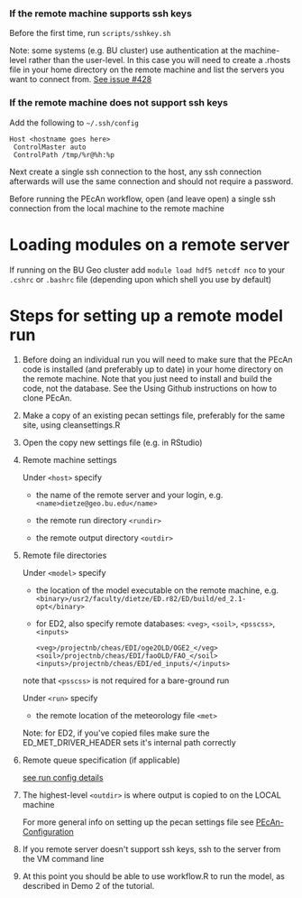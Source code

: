 ### If the remote machine supports ssh keys

Before the first time, run `scripts/sshkey.sh`

Note: some systems (e.g. BU cluster) use authentication at the machine-level rather than the user-level. In this case you will need to create a .rhosts file in your home directory on the remote machine and list the servers you want to connect from. [See issue #428](https://github.com/PecanProject/pecan/issues/428)

### If the remote machine does not support ssh keys

Add the following to `~/.ssh/config`

```
Host <hostname goes here>
 ControlMaster auto
 ControlPath /tmp/%r@%h:%p
```

Next create a single ssh connection to the host, any ssh connection
afterwards will use the same connection and should not require a password.

Before running the PEcAn workflow, open (and leave open) a single ssh connection from the local machine to the remote machine

# Loading modules on a remote server

If running on the BU Geo cluster add `module load hdf5 netcdf nco` to your `.cshrc` or `.bashrc` file (depending upon which shell you use by default)

# Steps for setting up a remote model run

1. Before doing an individual run you will need to make sure that the PEcAn code is installed (and preferably up to date) in your home directory on the remote machine. Note that you just need to install and build the code, not the database.  See the Using Github instructions on how to clone PEcAn.

1. Make a copy of an existing pecan settings file, preferably for the same site, using cleansettings.R

2. Open the copy new settings file (e.g. in RStudio)

2. Remote machine settings

    Under `<host>` specify

    * the name of the remote server and your login, e.g. `<name>dietze@geo.bu.edu</name>`

    * the remote run directory `<rundir>`

    * the remote output directory `<outdir>`

3. Remote file directories

    Under `<model>` specify 

    * the location of the model executable on the remote machine, e.g. `<binary>/usr2/faculty/dietze/ED.r82/ED/build/ed_2.1-opt</binary>`

    * for ED2, also specify remote databases: `<veg>`, `<soil>`, `<psscss>`, `<inputs>`

      `<veg>/projectnb/cheas/EDI/oge2OLD/OGE2_</veg>`
      `<soil>/projectnb/cheas/EDI/faoOLD/FAO_</soil>`
      `<inputs>/projectnb/cheas/EDI/ed_inputs/</inputs>`

    note that `<psscss>` is not required for a bare-ground run

    Under `<run>` specify

    * the remote location of the meteorology file `<met>`

    Note: for ED2, if you've copied files make sure the ED_MET_DRIVER_HEADER sets it's internal path correctly

4. Remote queue specification (if applicable)

    [see run config details](https://github.com/PecanProject/pecan/wiki/PEcAn-Configuration#run-setup)

5. The highest-level `<outdir>` is where output is copied to on the LOCAL machine

    For more general info on setting up the pecan settings file see [PEcAn-Configuration](https://github.com/PecanProject/pecan/wiki/PEcAn-Configuration)

6. If you remote server doesn't support ssh keys, ssh to the server from the VM command line

7. At this point you should be able to use workflow.R to run the model, as described in Demo 2 of the tutorial.
